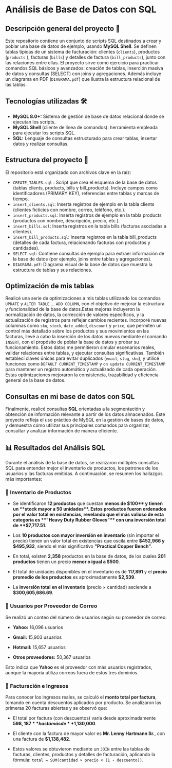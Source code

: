 # Análisis de Base de Datos con SQL

## Descripción general del proyecto 📘

Este repositorio contiene un conjunto de scripts SQL destinados a crear y poblar una base de datos de ejemplo, usando **MySQL Shell**. Se definen tablas típicas de un sistema de facturación: clientes (`clients`), productos (`products` ), facturas (`bills`) y detalles de factura (`bill_products`), junto con las relaciones entre ellas. El proyecto sirve como ejercicio para practicar comandos SQL básicos y avanzados: creación de tablas, inserción masiva de datos y consultas (SELECT) con joins y agregaciones. Además incluye un diagrama en PDF (`DIAGRAMA.pdf`) que ilustra la estructura relacional de las tablas.

## Tecnologías utilizadas 🛠️
- **MySQL 8.0+:** Sistema de gestión de base de datos relacional donde se ejecutan los scripts.
- **MySQL Shell** (cliente de línea de comandos): herramienta empleada para ejecutar los scripts SQL.
- **SQL:** Lenguaje de consultas estructurado para crear tablas, insertar datos y realizar consultas.
  
## Estructura del proyecto 📂

El repositorio está organizado con archivos clave en la raíz:
- `CREATE_TABLES.sql` : Script que crea el esquema de la base de datos (tablas clients, products, bills y bill_products). Incluye campos como identificadores (PRIMARY KEY), referencias entre tablas y marcas de tiempo.
- `insert_clients.sql`: Inserta registros de ejemplo en la tabla clients (clientes ficticios con nombre, correo, teléfono, etc.).
- `insert_products.sql`: Inserta registros de ejemplo en la tabla products (productos con nombre, descripción, precio, etc.).
- `insert_bills.sql`: Inserta registros en la tabla bills (facturas asociadas a clientes).
- `insert_bill_products.sql`: Inserta registros en la tabla bill_products (detalles de cada factura, relacionando facturas con productos y cantidades).
- `SELECT.sql`: Contiene consultas de ejemplo para extraer información de la base de datos (por ejemplo, joins entre tablas y agregaciones).
- `DIAGRAMA.pdf`: Diagrama visual de la base de datos que muestra la estructura de tablas y sus relaciones.

## Optimización de mis tablas

Realicé una serie de optimizaciones a mis tablas utilizando los comandos `UPDATE`  y `ALTER TABLE` ... `ADD COLUMN`, con el objetivo de mejorar la estructura y funcionalidad de la base de datos.Estas mejoras incluyeron la normalización de datos, la corrección de valores específicos, y la actualización de registros para reflejar cambios recientes. Incorporé nuevas columnas como `sku`, `stock`, `date_added`, `discount` y `price`, que permiten un control más detallado sobre los productos y sus movimientos en las facturas, llevé a cabo la inserción de los datos nuevos mediante el comando `INSERT`, con el propósito de poblar la base de datos y probar su funcionamiento. Estos datos me permitieron simular escenarios reales, validar relaciones entre tablas, y ejecutar consultas significativas.
También establecí claves únicas para evitar duplicados (`email`, `slug`, `sku`), y utilicé funciones como `DEFAULT CURRENT_TIMESTAMP` y `on update CURRENT_TIMESTAMP` para mantener un registro automático y actualizado de cada operación. Estas optimizaciones mejoraron la consistencia, trazabilidad y eficiencia general de la base de datos.

## Consultas en mi base de datos con SQL

Finalmente, realicé consultas **SQL** orientadas a la segmentación y obtención de información relevante a partir de los datos almacenados. Este proyecto refleja el uso práctico de MySQL en la gestión de bases de datos, y demuestra cómo utilizar sus principales comandos para organizar, consultar y analizar información de manera eficiente.

## 📊 Resultados del Análisis SQL
Durante el análisis de la base de datos, se realizaron múltiples consultas SQL para entender mejor el inventario de productos, los patrones de los usuarios y las facturas emitidas. A continuación, se resumen los hallazgos más importantes:

### 🛒 Inventario de Productos
- Se identificaron **12 productos** que cuestan **menos de $100** y tienen un **stock mayor a 50 unidades**. Estos productos fueron ordenados por el valor total en existencias, revelando que el más valioso de esta categoría es **"Heavy Duty Rubber Gloves"** con una inversión total de **$7,717.51**.

- Los **10 productos con mayor inversión en inventario** (sin importar el precio) tienen un valor total en existencias que oscila entre **$452,966 y $495,932**, siendo el más significativo **"Practical Copper Bench"**.

- En total, existen **2,358** productos en la base de datos, de los cuales **201 productos** tienen un precio **menor o igual a $500**.

- El total de unidades disponibles en el inventario es de **117,891** y el **precio promedio de los productos** es aproximadamente **$2,539**.

- La **inversión total en el inventario** (precio × cantidad) asciende a **$300,605,686.69**.

### 👥 Usuarios por Proveedor de Correo
Se realizó un conteo del número de usuarios según su proveedor de correo:

- **Yahoo:** 16,096 usuarios

- **Gmail:** 15,903 usuarios

- **Hotmail:** 15,657 usuarios

- **Otros proveedores:** 50,367 usuarios

Esto indica que **Yahoo** es el proveedor con más usuarios registrados, aunque la mayoría utiliza correos fuera de estos tres dominios.

### 🧾 Facturación e Ingresos
Para conocer los ingresos reales, se calculó el **monto total por factura**, tomando en cuenta descuentos aplicados por producto. Se analizaron las primeras 20 facturas abiertas y se observó que:

- El total por factura (con descuentos) varía desde aproximadamente **$598,187** hasta más de **$1,130,000**.

- El cliente con la factura de mayor valor es **Mr. Lenny Hartmann Sr.**, con una factura de **$1,138,482**.

- Estos valores se obtuvieron mediante un `JOIN` entre las tablas de facturas, clientes, productos y detalles de facturación, aplicando la fórmula:
`total = SUM(cantidad × precio × (1 - descuento))`.
